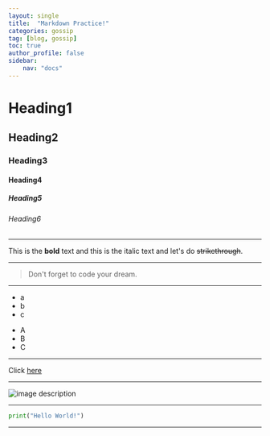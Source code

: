 ```yaml
---
layout: single
title:  "Markdown Practice!"
categories: gossip
tag: [blog, gossip]
toc: true
author_profile: false
sidebar:
    nav: "docs"
---
```


<!-- Heading -->
# Heading1
## Heading2
### Heading3
#### Heading4
##### Heading5
###### Heading6

<!--Line-->
---
<!--Text attributes-->
This is the **bold** text and this is the italic text and let's do ~~strikethrough~~. 

---
<!--Quote--->
>Don't forget to code your dream.

---
<!--Bullet list-->
* a
* b
* c
- A
- B
- C

---

<!--Link-->
Click [here](https://github.com/majorWallet)

---
<!--Image-->
![image description](https://pbs.twimg.com/profile_images/1414990564408262661/r6YemvF9_400x400.jpg)

---

<!-- Code -->

```Python
print("Hello World!")
```
---